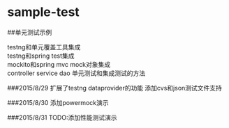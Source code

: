# sample-test

##单元测试示例<br/>

testng和单元覆盖工具集成 <br/>
testng和spring test集成 <br/>
mockito和spring mvc mock对象集成 <br/>
controller service dao 单元测试和集成测试的方法<br/>


###2015/8/29
扩展了testng dataprovider的功能
添加cvs和json测试文件支持

###2015/8/30
添加powermock演示


###2015/8/31
TODO:添加性能测试演示


